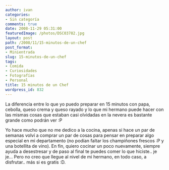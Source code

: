 ```yaml
---
author: ivan
categories:
- Sin categoría
comments: true
date: 2008-11-29 05:31:00
featuredImage: /photos/DSC03782.jpg
layout: post
path: /2008/11/15-minutos-de-un-chef
post_format:
- Minientrada
slug: 15-minutos-de-un-chef
tags:
- Comida
- Curiosidades
- Fotografías
- Personal
title: 15 minutos de un Chef
wordpress_id: 832
---
```


La diferencia entre lo que yo puedo preparar en 15 minutos con papa, cebolla, queso crema y queso rayado y lo que mi hermano puede hacer con las mismas cosas que estaban casi olvidadas en la nevera es bastante grande como podrán ver :P

Yo hace mucho que no me dedico a la cocina, apenas si hace un par de semanas volví a comprar un par de cosas para pensar en preparar algo especial en mi departamento (no podían faltar los champiñones frescos :P y una botellita de vino). En fin, quiero cocinar un poco nuevamente, siempre ayuda a desestresar y de paso al final te puedes comer lo que hiciste.. je je... Pero no creo que llegue al nivel de mi hermano, en todo caso, a disfrutar.. más si es gratis :D.